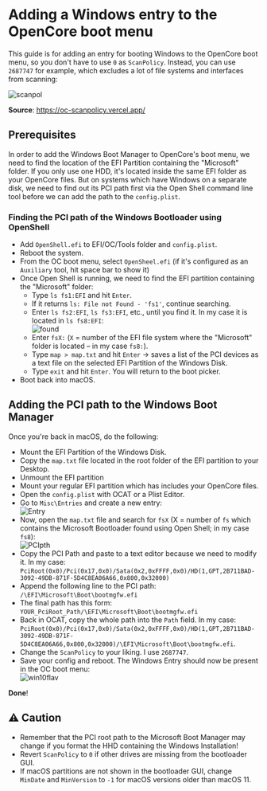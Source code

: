 # Adding a Windows entry to the OpenCore boot menu

This guide is for adding an entry for booting Windows to the OpenCore boot menu, so you don't have to use `0` as `ScanPolicy`. Instead, you can use `2687747` for example, which excludes a lot of file systems and interfaces from scanning:

![scanpol](https://user-images.githubusercontent.com/76865553/148823944-b4573389-520f-4816-a639-dc8a9a4ce962.png)

**Source**: https://oc-scanpolicy.vercel.app/

## Prerequisites

In order to add the Windows Boot Manager to OpenCore's boot menu, we need to find the location of the EFI Partition containing the "Microsoft" folder. If you only use one HDD, it's located inside the same EFI folder as your OpenCore files. But on systems which have Windows on a separate disk, we need to find out its PCI path first via the Open Shell command line tool before we can add the path to the `config.plist`.

### Finding the PCI path of the Windows Bootloader using OpenShell

- Add `OpenShell.efi` to EFI/OC/Tools folder and `config.plist`.
- Reboot the system.
- From the OC boot menu, select `OpenSheel.efi` (if it's configured as an `Auxiliary` tool, hit space bar to show it)
- Once Open Shell is running, we need to find the EFI partition containing the "Microsoft" folder:
	- Type `ls fs1:EFI` and hit `Enter`.
	- If it returns `ls: File not Found - 'fs1'`, continue searching.
	- Enter `ls fs2:EFI`, `ls fs3:EFI`, etc., until you find it. In my case it is located in `ls fs8:EFI`:</br>![found](https://user-images.githubusercontent.com/76865553/148824053-5987d044-1081-46f9-bc46-77efaf55bd00.png)
	- Enter `fsX:` (`X` = number of the EFI file system where the "Microsoft" folder is located – in my case `fs8:`).
	- Type `map > map.txt` and hit `Enter` &rarr; saves a list of the PCI devices as a text file on the selected EFI Partition of the Windows Disk.
	- Type `exit` and hit `Enter`. You will return to the boot picker.
- Boot back into macOS.

## Adding the PCI path to the Windows Boot Manager

Once you're back in macOS, do the following:

- Mount the EFI Partition of the Windows Disk.
- Copy the `map.txt` file located in the root folder of the EFI partition to your Desktop.
- Unmount the EFI partition
- Mount your regular EFI partition which has includes your OpenCore files.
- Open the `config.plist` with OCAT or a Plist Editor.
- Go to `Misc\Entries` and create a new entry:</br>![Entry](https://user-images.githubusercontent.com/76865553/148824089-a50c2167-3396-4e25-85f7-e2d49389bab2.png)
- Now, open the `map.txt` file and search for `fsX` (X = number of `fs` which contains the Microsoft Bootloader found using Open Shell; in my case `fs8`):</br>![PCIpth](https://user-images.githubusercontent.com/76865553/148824135-43e63b09-905f-46df-8e85-6fa8707580ce.png)
- Copy the PCI Path and paste to a text editor because we need to modify it. In my case: `PciRoot(0x0)/Pci(0x17,0x0)/Sata(0x2,0xFFFF,0x0)/HD(1,GPT,2B711BAD-3092-49DB-871F-5D4C8EA06A66,0x800,0x32000)`
- Append the following line to the PCI path: `/\EFI\Microsoft\Boot\bootmgfw.efi`
- The final path has this form: `YOUR_PciRoot_Path/\EFI\Microsoft\Boot\bootmgfw.efi`
- Back in OCAT, copy the whole path into the `Path` field. In my case: `PciRoot(0x0)/Pci(0x17,0x0)/Sata(0x2,0xFFFF,0x0)/HD(1,GPT,2B711BAD-3092-49DB-871F-5D4C8EA06A66,0x800,0x32000)/\EFI\Microsoft\Boot\bootmgfw.efi`.
- Change the `ScanPolicy` to your liking. I use `2687747`.
- Save your config and reboot. The Windows Entry should now be present in the OC boot menu:</br>
![win10flav](https://user-images.githubusercontent.com/76865553/148958994-60379e98-4b84-4e4b-b0d0-e2484813d06b.png)

**Done**!

## :warning: Caution

- Remember that the PCI root path to the Microsoft Boot Manager may change if you format the HHD containing the Windows Installation!
- Revert `ScanPolicy` to `0` if other drives are missing from the bootloader GUI.
- If macOS partitions are not shown in the bootloader GUI, change `MinDate` and `MinVersion` to `-1` for macOS versions older than macOS 11.

